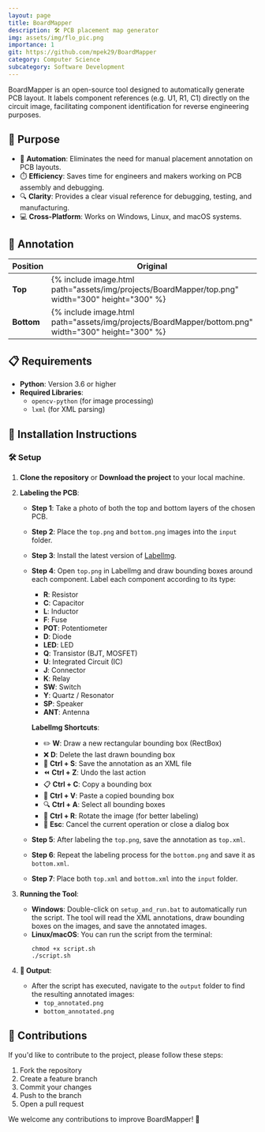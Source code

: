 ```yaml
---
layout: page
title: BoardMapper
description: 🛠️ PCB placement map generator
img: assets/img/flo_pic.png
importance: 1
git: https://github.com/mpek29/BoardMapper
category: Computer Science
subcategory: Software Development
---
```



BoardMapper is an open-source tool designed to automatically generate PCB layout. It labels component references (e.g. U1, R1, C1) directly on the circuit image, facilitating component identification for reverse engineering purposes.

## 🎯 Purpose

- 🤖 **Automation**: Eliminates the need for manual placement annotation on PCB layouts.
- ⏱️ **Efficiency**: Saves time for engineers and makers working on PCB assembly and debugging.
- 🔍 **Clarity**: Provides a clear visual reference for debugging, testing, and manufacturing.
- 💻 **Cross-Platform**: Works on Windows, Linux, and macOS systems.

## 📝 Annotation


| Position | Original | Annotated |
|----------|----------|-----------|
| **Top**  | {% include image.html path="assets/img/projects/BoardMapper/top.png" width="300" height="300" %} | {% include image.html path="assets/img/projects/BoardMapper/top_annotated.png" width="300" height="300" %} |
| **Bottom** | {% include image.html path="assets/img/projects/BoardMapper/bottom.png" width="300" height="300" %} | {% include image.html path="assets/img/projects/BoardMapper/bottom_annotated.png" width="300" height="300" %} |

## 📋 Requirements

- **Python**: Version 3.6 or higher
- **Required Libraries**:
  - `opencv-python` (for image processing)
  - `lxml` (for XML parsing)

## 🚀 Installation Instructions


### 🛠️ Setup


1. **Clone the repository** or **Download the project** to your local machine.

2. **Labeling the PCB**:
   - **Step 1**: Take a photo of both the top and bottom layers of the chosen PCB.
   - **Step 2**: Place the `top.png` and `bottom.png` images into the `input` folder.
   - **Step 3**: Install the latest version of [LabelImg](https://github.com/HumanSignal/labelImg/releases).
   - **Step 4**: Open `top.png` in LabelImg and draw bounding boxes around each component. Label each component according to its type:
     - **R**: Resistor
     - **C**: Capacitor
     - **L**: Inductor
     - **F**: Fuse
     - **POT**: Potentiometer
     - **D**: Diode
     - **LED**: LED
     - **Q**: Transistor (BJT, MOSFET)
     - **U**: Integrated Circuit (IC)
     - **J**: Connector
     - **K**: Relay
     - **SW**: Switch
     - **Y**: Quartz / Resonator
     - **SP**: Speaker
     - **ANT**: Antenna
     
     **LabelImg Shortcuts**:
     - ✏️ **W**: Draw a new rectangular bounding box (RectBox)
     - ❌ **D**: Delete the last drawn bounding box
     - 💾 **Ctrl + S**: Save the annotation as an XML file
     - ⏪ **Ctrl + Z**: Undo the last action
     - 📋 **Ctrl + C**: Copy a bounding box
     - 📏 **Ctrl + V**: Paste a copied bounding box
     - 🔍 **Ctrl + A**: Select all bounding boxes
     - 🔄 **Ctrl + R**: Rotate the image (for better labeling)
     - 🚫 **Esc**: Cancel the current operation or close a dialog box

   - **Step 5**: After labeling the `top.png`, save the annotation as `top.xml`.
   - **Step 6**: Repeat the labeling process for the `bottom.png` and save it as `bottom.xml`.
   - **Step 7**: Place both `top.xml` and `bottom.xml` into the `input` folder.

3. **Running the Tool**:
   - **Windows**: Double-click on `setup_and_run.bat` to automatically run the script. The tool will read the XML annotations, draw bounding boxes on the images, and save the annotated images.
   - **Linux/macOS**: You can run the script from the terminal:
     ```
     chmod +x script.sh
     ./script.sh
     ```

5. **📂 Output**: 
   - After the script has executed, navigate to the `output` folder to find the resulting annotated images:
     - `top_annotated.png`
     - `bottom_annotated.png`

## 🤝 Contributions

If you'd like to contribute to the project, please follow these steps:
1. Fork the repository
2. Create a feature branch
3. Commit your changes
4. Push to the branch
5. Open a pull request

We welcome any contributions to improve BoardMapper! 🎉

